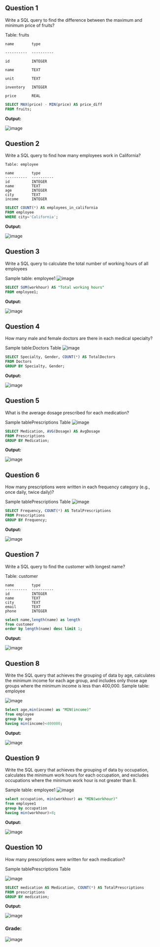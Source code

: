 **Question 1**
--
Write a SQL query to find the difference between the maximum and minimum price of fruits?

Table: fruits
```
name        type

----------  ----------

id          INTEGER

name        TEXT

unit        TEXT

inventory   INTEGER

price       REAL
```
```sql
SELECT MAX(price) - MIN(price) AS price_diff
FROM fruits;
```

**Output:**

![image](https://github.com/user-attachments/assets/7f8da42c-3ef2-45bf-a16b-764da79e9fb8)


**Question 2**
---
Write a SQL query to find  how many employees work in California?
```
Table: employee

name        type
----------  ----------
id          INTEGER
name        TEXT
age         INTEGER
city        TEXT
income      INTEGER
```
```sql
SELECT COUNT(*) AS employees_in_california
FROM employee
WHERE city='California';
```

**Output:**

![image](https://github.com/user-attachments/assets/3a5232e4-f493-4781-b849-66020585af62)


**Question 3**
---
Write a SQL query to calculate the total number of working hours of all employees

Sample table: employee1
![image](https://github.com/user-attachments/assets/8b9bc3b7-7609-47f7-b734-48ff166000d4)


```sql
SELECT SUM(workhour) AS "Total working hours"
FROM employee1;
```

**Output:**

![image](https://github.com/user-attachments/assets/39a0976f-7924-4f5a-947c-f3b1d6bd244b)


**Question 4**
---
How many male and female doctors are there in each medical specialty?

Sample table:Doctors Table
![image](https://github.com/user-attachments/assets/07171251-5604-404e-a7c6-50cfa4b5b974)


```sql
SELECT Specialty, Gender, COUNT(*) AS TotalDoctors
FROM Doctors
GROUP BY Specialty, Gender;
```

**Output:**

![image](https://github.com/user-attachments/assets/84c1fb2f-f469-40a1-8a90-35ee714190b8)


**Question 5**
---
What is the average dosage prescribed for each medication?

Sample tablePrescriptions Table
![image](https://github.com/user-attachments/assets/585377e8-d567-4247-a05b-570a8886b7a8)


```sql
SELECT Medication, AVG(Dosage) AS AvgDosage
FROM Prescriptions
GROUP BY Medication;
```

**Output:**

![image](https://github.com/user-attachments/assets/e61137a4-ddbb-453b-9c2a-dc554fc8a61f)


**Question 6**
---
How many prescriptions were written in each frequency category (e.g., once daily, twice daily)?

Sample tablePrescriptions Table
![image](https://github.com/user-attachments/assets/718c6c2c-5eeb-439d-a4de-7e12e0f96ebe)


```sql
SELECT Frequency, COUNT(*) AS TotalPrescriptions
FROM Prescriptions
GROUP BY Frequency;
```

**Output:**

![image](https://github.com/user-attachments/assets/593f876c-3a19-4da9-ac84-9976fda41d33)


**Question 7**
---
Write a SQL query to find the customer with longest name?

Table: customer
```
name        type
----------  ----------
id          INTEGER
name        TEXT
city        TEXT
email       TEXT
phone       INTEGER
```
```sql
select name,length(name) as length
from customer
order by length(name) desc limit 1;
```

**Output:**

![image](https://github.com/user-attachments/assets/4aa34bb3-f132-4df6-825b-353bbf8b49c3)


**Question 8**
---
Write the SQL query that achieves the grouping of data by age, calculates the minimum income for each age group, and includes only those age groups where the minimum income is less than 400,000.
Sample table: employee

![image](https://github.com/user-attachments/assets/1be1bbb1-bbbc-4e3a-8f59-5290dabe8bf9)


```sql
Select age,min(income) as "MIN(income)"
from employee
group by age
having min(income)<400000;
```

**Output:**

![image](https://github.com/user-attachments/assets/369d2d76-9275-433e-b56b-8abf5ab5dd43)


**Question 9**
---
Write the SQL query that achieves the grouping of data by occupation, calculates the minimum work hours for each occupation, and excludes occupations where the minimum work hour is not greater than 8.

Sample table: employee1
![image](https://github.com/user-attachments/assets/53ec6678-1206-4582-bee4-43f0a75c84d7)


```sql
select occupation, min(workhour) as "MIN(workhour)"
from employee1
group by occupation 
having min(workhour)>8;
```

**Output:**

![image](https://github.com/user-attachments/assets/f2138f40-b64d-4b13-93bb-ac3581031903)


**Question 10**
---
How many prescriptions were written for each medication?

Sample tablePrescriptions Table

![image](https://github.com/user-attachments/assets/b82a6394-a33f-4962-867d-116446d46e01)


```sql
SELECT medication AS Medication, COUNT(*) AS TotalPrescriptions
FROM prescriptions
GROUP BY medication;
```

**Output:**

![image](https://github.com/user-attachments/assets/eaaa5887-826d-4d79-b72d-261f897de349)


### **Grade:**
![image](https://github.com/user-attachments/assets/f48b9c1e-0da3-4eec-b344-7cf327d9977a)

